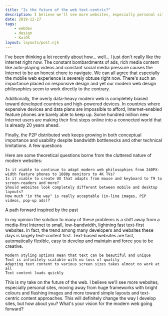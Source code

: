 ```yaml
---
title: "Is the future of the web text-centric?"
description: I believe we'll see more websites, especially personal sites, moving away from huge frameworks with bright colours and flashing images and more toward simple layouts and text-centric content approaches.
date: 2019-12-27
tags: 
    - webdev
    - design
    - KaiOS
layout: layouts/post.njk
---
```

I've been thinking a lot recently about how... well... I just don't really like the Internet right now. The constant bombardments of ads, rich media content like auto-playing videos and constant social media pressure causes the Internet to be an honest chore to navigate. We can all agree that especially the mobile web experience is severely obtuse right now. There's such an importance placed on responsive design and yet our modern web design philosophies seem to work directly to the contrary.

Additionally, the overly data-heavy modern web is completely biased toward developed countries and high-powered devices. In countries where expensive devices and data plans are impossible to afford, Internet-enabled feature phones are barely able to keep up. Some hundred million new Internet users are making their first steps online into a connected world that is already 20 years ahead.

Finally, the P2P distributed web keeps growing in both conceptual importance and usability despite bandwidth bottlenecks and other technical limitations.
A few questions

Here are some theoretical questions borne from the cluttered nature of modern websites:

    Is it viable to continue to adapt modern web philosophies from 240PX-width feature phones to 1080p monitors to 4K TVs?
    Is it viable to create UX that adapts from mouse and keyboard to T9 to screen-readers and more?
    Should websites look completely different between mobile and desktop layouts?
    How much "in the way" is really acceptable (in-line images, PIP videos, pop-up ads)?

A path forward inspired by the past

In my opinion the solution to many of these problems is a shift away from a media-first Internet to small, low-bandwidth, lightning fast text-first websites. In fact, the trend among many developers and websites these days is largely text-content first. Text-based websites are fast, automatically flexible, easy to develop and maintain and force you to be creative.

    Modern styling options mean that text can be beautiful and unique
    Text is infinitely scalable with no loss of quality
    Adapting text content to various screen sizes takes almost no work at all
    Text content loads quickly

This is my take on the future of the web. I believe we'll see more websites, especially personal sites, moving away from huge frameworks with bright colours and flashing images and more toward simple layouts and text-centric content approaches. This will definitely change the way I develop sites, but how about you? What's your vision for the modern web going forward?